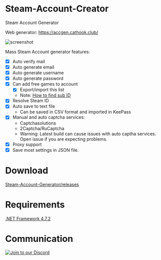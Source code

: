 # Steam-Account-Creator
Steam Account Generator

Web generator: https://accgen.cathook.club/

![screenshot](https://i.imgur.com/e1kIgzl.png)

Mass Steam Account generator features:
- [x] Auto verify mail
- [x] Auto generate email
- [x] Auto generate username
- [x] Auto generate password
- [x] Can add free games to account
  - [x] Export/import this list
  - Note: [How to find sub ID](/EarsKilla/Steam-Account-Generator/wiki/Find-sub-ID)
- [x] Resolve Steam ID
- [x] Auto save to text file
  - Can be saved in CSV format and imported in KeePass
- [x] Manual and auto captcha services:
  - Captchasolutions
  - 2Captcha/RuCaptcha
  - Warning: Latest build can cause issues with auto captha services.
  Open issue if you are expecting problems.
- [x] Proxy support
- [x] Save most settings in JSON file.

# Download
[Steam-Account-Generator/releases](https://github.com/EarsKilla/Steam-Account-Generator/releases)

# Requirements
[.NET Framework 4.7.2](https://dotnet.microsoft.com/download/dotnet-framework-runtime/net472)

# Communication
[![Join to our Discord](https://discordapp.com/api/guilds/557374041409716224/widget.png?style=banner2)](https://discord.gg/R96F2DA)
